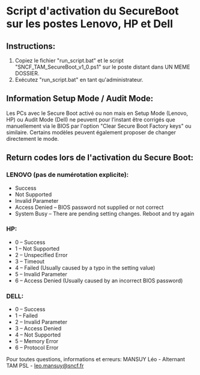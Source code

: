 # Script d'activation du SecureBoot sur les postes Lenovo, HP et Dell

## Instructions:

1. Copiez le fichier "run_script.bat" et le script "SNCF_TAM_SecureBoot_v1_0.ps1" sur le poste distant dans UN MEME DOSSIER.
2. Exécutez "run_script.bat" en tant qu'administrateur.  

## Information Setup Mode / Audit Mode:

Les PCs avec le Secure Boot activé ou non mais en Setup Mode (Lenovo, HP) ou Audit Mode (Dell) ne peuvent pour l’instant être corrigés que manuellement via le BIOS par l'option "Clear Secure Boot Factory keys" ou similaire. Certains modèles peuvent également proposer de changer directement le mode.

## Return codes lors de l'activation du Secure Boot:

### LENOVO (pas de numérotation explicite):

- Success
- Not Supported
- Invalid Parameter
- Access Denied – BIOS password not supplied or not correct
- System Busy – There are pending setting changes. Reboot and try again

### HP:

- 0 – Success
- 1 – Not Supported
- 2 – Unspecified Error
- 3 – Timeout
- 4 – Failed (Usually caused by a typo in the setting value)
- 5 – Invalid Parameter
- 6 – Access Denied (Usually caused by an incorrect BIOS password)

### DELL:

- 0 – Success
- 1 – Failed
- 2 – Invalid Parameter
- 3 – Access Denied
- 4 – Not Supported
- 5 – Memory Error
- 6 – Protocol Error

Pour toutes questions, informations et erreurs: MANSUY Léo - Alternant TAM PSL - leo.mansuy@sncf.fr
